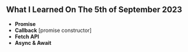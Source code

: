## What I Learned On The 5th of September 2023
- **Promise**
- **Callback** [promise constructor]
- **Fetch API**
- **Async & Await**
